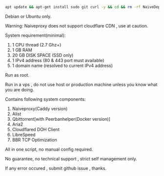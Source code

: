 ```bash
apt update && apt-get install sudo git curl -y && cd && rm -rf NaiveDeploy && git clone https://github.com/Cyber-2000/NaiveDeploy.git && cd NaiveDeploy&& sudo bash main.sh
```

Debian or Ubuntu only.

Warning: Naiveproxy does not support cloudflare CDN , use at caution.

System requirement(minimal):

1. 1 CPU thread (2.7 Ghz+)
2. 1 GB RAM
3. 20 GB DISK SPACE (SSD only)
4. 1 IPv4 address (80 & 443 port must available)
5. 1 domain name (resolved to current IPv4 address)

Run as root.

Run in a vps , do not use host or production machine unless you know what you are doing.

Contains following system components:

1. Naiveproxy(Caddy version) 
2. Alist 
3. Qbittorrent[with Peerbanhelper(Docker version)] 
4. Aria2 
5. Cloudflared DOH Client
6. LibreSpeed
7. BBR TCP Optimization

All in one script, no manual config required.

No guarantee, no technical support , strict self management only.

If any error occured , submit github issue , thanks.